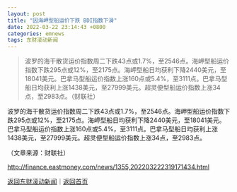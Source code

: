 ```yaml
---
layout: post
title: "因海岬型船运价下跌 BDI指数下滑"
date: 2022-03-22 23:14:43 +0800
categories: emnews
tags: 东财滚动新闻
---
```

> 波罗的海干散货运价指数周二下跌43点或1.7%，至2546点。海岬型船运价指数下跌295点或12%，至2175点。海岬型船日均获利下降2440美元，至18041美元。巴拿马型船运价指数上涨160点或5.4%，至3111点。巴拿马型船日均获利上涨1438美元，至27999美元。超灵便型船运价指数上涨34点，至2983点。（财联社）

<p>波罗的海干散货运价指数周二下跌43点或1.7%，至2546点。海岬型船运价指数下跌295点或12%，至2175点。海岬型船日均获利下降2440美元，至18041美元。巴拿马型船运价指数上涨160点或5.4%，至3111点。巴拿马型船日均获利上涨1438美元，至27999美元。超灵便型船运价指数上涨34点，至2983点。</p><p class="em_media">（文章来源：财联社）</p>

<http://finance.eastmoney.com/news/1355,202203222319171434.html>

[返回东财滚动新闻](//finews.withounder.com/emnews/)｜[返回首页](//finews.withounder.com/)